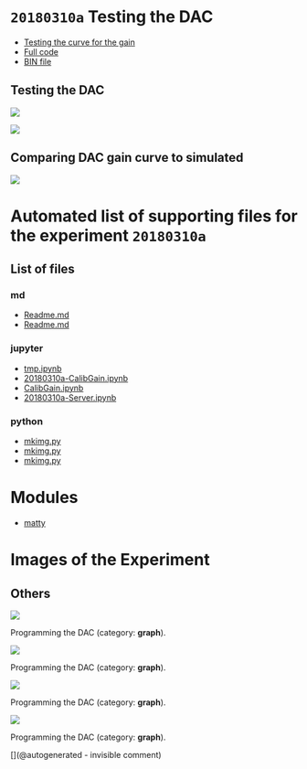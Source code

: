 # `20180310a` Testing the DAC

* [Testing the curve for the gain](/matty/20180310a/20180310a-CalibGain.ipynb)
* [Full code](/matty/20180310a/20180310a-Server.ipynb)
* [BIN file](/matty/prog_flash/hMATTYproto_all_20180310.bin)

## Testing the DAC

![](/matty/20180310a/DAC/IMAG001.png)

![](/matty/20180310a/DAC/IMAG002.png)

## Comparing DAC gain curve to simulated 

![](/matty/20180310a/curve.jpg)


# Automated list of supporting files for the __experiment `20180310a`__

## List of files

### md

* [Readme.md](/matty/20180310a/Readme.md)
* [Readme.md](/matty/prog_flash/Readme.md)


### jupyter

* [tmp.ipynb](/tmp.ipynb)
* [20180310a-CalibGain.ipynb](/matty/20180310a/20180310a-CalibGain.ipynb)
* [CalibGain.ipynb](/matty/20180310a/CalibGain.ipynb)
* [20180310a-Server.ipynb](/matty/20180310a/20180310a-Server.ipynb)


### python

* [mkimg.py](/matty/20180310a/mkimg.py)
* [mkimg.py](/matty/20180403a/mkimg.py)
* [mkimg.py](/matty/20180403b/mkimg.py)





# Modules

* [matty](/matty/)




# Images of the Experiment

## Others

![](/matty/20180310a/curve.jpg)

Programming the DAC (category: __graph__).

![](/matty/20180310a/gain.jpg)

Programming the DAC (category: __graph__).

![](/matty/20180310a/DAC/IMAG001.png)

Programming the DAC (category: __graph__).

![](/matty/20180310a/DAC/IMAG002.png)

Programming the DAC (category: __graph__).










[](@autogenerated - invisible comment)